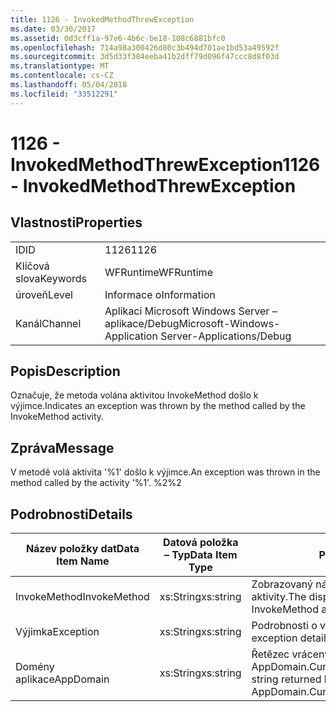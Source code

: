 ```yaml
---
title: 1126 - InvokedMethodThrewException
ms.date: 03/30/2017
ms.assetid: 0d3cff1a-97e6-4b6c-be18-108c6881bfc0
ms.openlocfilehash: 714a98a300426d80c3b494d701ae1bd53a49592f
ms.sourcegitcommit: 3d5d33f384eeba41b2dff79d096f47ccc8d8f03d
ms.translationtype: MT
ms.contentlocale: cs-CZ
ms.lasthandoff: 05/04/2018
ms.locfileid: "33512291"
---
```

# <a name="1126---invokedmethodthrewexception"></a><span data-ttu-id="ab5ba-102">1126 - InvokedMethodThrewException</span><span class="sxs-lookup"><span data-stu-id="ab5ba-102">1126 - InvokedMethodThrewException</span></span>
## <a name="properties"></a><span data-ttu-id="ab5ba-103">Vlastnosti</span><span class="sxs-lookup"><span data-stu-id="ab5ba-103">Properties</span></span>  
  
|||  
|-|-|  
|<span data-ttu-id="ab5ba-104">ID</span><span class="sxs-lookup"><span data-stu-id="ab5ba-104">ID</span></span>|<span data-ttu-id="ab5ba-105">1126</span><span class="sxs-lookup"><span data-stu-id="ab5ba-105">1126</span></span>|  
|<span data-ttu-id="ab5ba-106">Klíčová slova</span><span class="sxs-lookup"><span data-stu-id="ab5ba-106">Keywords</span></span>|<span data-ttu-id="ab5ba-107">WFRuntime</span><span class="sxs-lookup"><span data-stu-id="ab5ba-107">WFRuntime</span></span>|  
|<span data-ttu-id="ab5ba-108">úroveň</span><span class="sxs-lookup"><span data-stu-id="ab5ba-108">Level</span></span>|<span data-ttu-id="ab5ba-109">Informace o</span><span class="sxs-lookup"><span data-stu-id="ab5ba-109">Information</span></span>|  
|<span data-ttu-id="ab5ba-110">Kanál</span><span class="sxs-lookup"><span data-stu-id="ab5ba-110">Channel</span></span>|<span data-ttu-id="ab5ba-111">Aplikaci Microsoft Windows Server – aplikace/Debug</span><span class="sxs-lookup"><span data-stu-id="ab5ba-111">Microsoft-Windows-Application Server-Applications/Debug</span></span>|  
  
## <a name="description"></a><span data-ttu-id="ab5ba-112">Popis</span><span class="sxs-lookup"><span data-stu-id="ab5ba-112">Description</span></span>  
 <span data-ttu-id="ab5ba-113">Označuje, že metoda volána aktivitou InvokeMethod došlo k výjimce.</span><span class="sxs-lookup"><span data-stu-id="ab5ba-113">Indicates an exception was thrown by the method called by the InvokeMethod activity.</span></span>  
  
## <a name="message"></a><span data-ttu-id="ab5ba-114">Zpráva</span><span class="sxs-lookup"><span data-stu-id="ab5ba-114">Message</span></span>  
 <span data-ttu-id="ab5ba-115">V metodě volá aktivita '%1' došlo k výjimce.</span><span class="sxs-lookup"><span data-stu-id="ab5ba-115">An exception was thrown in the method called by the activity '%1'.</span></span> <span data-ttu-id="ab5ba-116">%2</span><span class="sxs-lookup"><span data-stu-id="ab5ba-116">%2</span></span>  
  
## <a name="details"></a><span data-ttu-id="ab5ba-117">Podrobnosti</span><span class="sxs-lookup"><span data-stu-id="ab5ba-117">Details</span></span>  
  
|<span data-ttu-id="ab5ba-118">Název položky dat</span><span class="sxs-lookup"><span data-stu-id="ab5ba-118">Data Item Name</span></span>|<span data-ttu-id="ab5ba-119">Datová položka – Typ</span><span class="sxs-lookup"><span data-stu-id="ab5ba-119">Data Item Type</span></span>|<span data-ttu-id="ab5ba-120">Popis</span><span class="sxs-lookup"><span data-stu-id="ab5ba-120">Description</span></span>|  
|--------------------|--------------------|-----------------|  
|<span data-ttu-id="ab5ba-121">InvokeMethod</span><span class="sxs-lookup"><span data-stu-id="ab5ba-121">InvokeMethod</span></span>|<span data-ttu-id="ab5ba-122">xs:String</span><span class="sxs-lookup"><span data-stu-id="ab5ba-122">xs:string</span></span>|<span data-ttu-id="ab5ba-123">Zobrazovaný název InvokeMethod aktivity.</span><span class="sxs-lookup"><span data-stu-id="ab5ba-123">The display name of the InvokeMethod activity.</span></span>|  
|<span data-ttu-id="ab5ba-124">Výjimka</span><span class="sxs-lookup"><span data-stu-id="ab5ba-124">Exception</span></span>|<span data-ttu-id="ab5ba-125">xs:String</span><span class="sxs-lookup"><span data-stu-id="ab5ba-125">xs:string</span></span>|<span data-ttu-id="ab5ba-126">Podrobnosti o výjimce pro výjimky</span><span class="sxs-lookup"><span data-stu-id="ab5ba-126">The exception details for the exception</span></span>|  
|<span data-ttu-id="ab5ba-127">Domény aplikace</span><span class="sxs-lookup"><span data-stu-id="ab5ba-127">AppDomain</span></span>|<span data-ttu-id="ab5ba-128">xs:String</span><span class="sxs-lookup"><span data-stu-id="ab5ba-128">xs:string</span></span>|<span data-ttu-id="ab5ba-129">Řetězec vrácený AppDomain.CurrentDomain.FriendlyName.</span><span class="sxs-lookup"><span data-stu-id="ab5ba-129">The string returned by AppDomain.CurrentDomain.FriendlyName.</span></span>|
